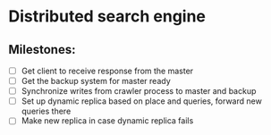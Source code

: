 # Distributed search engine

## Milestones:

- [ ] Get client to receive response from the master 
- [ ] Get the backup system for master ready 
- [ ] Synchronize writes from crawler process to master and backup 
- [ ] Set up dynamic replica based on place and queries, forward new queries there
- [ ] Make new replica in case dynamic replica fails